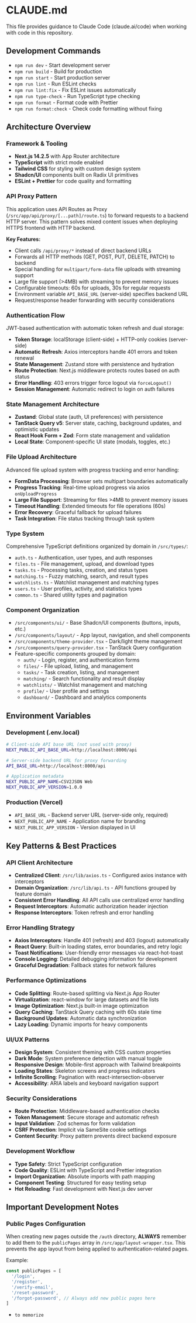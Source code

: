 # CLAUDE.md

This file provides guidance to Claude Code (claude.ai/code) when working with code in this repository.

## Development Commands

- `npm run dev` - Start development server
- `npm run build` - Build for production
- `npm run start` - Start production server
- `npm run lint` - Run ESLint checks
- `npm run lint:fix` - Fix ESLint issues automatically
- `npm run type-check` - Run TypeScript type checking
- `npm run format` - Format code with Prettier
- `npm run format:check` - Check code formatting without fixing

## Architecture Overview

### Framework & Tooling

- **Next.js 14.2.5** with App Router architecture
- **TypeScript** with strict mode enabled
- **Tailwind CSS** for styling with custom design system
- **Shadcn/UI** components built on Radix UI primitives
- **ESLint + Prettier** for code quality and formatting

### API Proxy Pattern

This application uses API Routes as Proxy (`/src/app/api/proxy/[...path]/route.ts`) to forward requests to a backend HTTP server. This pattern solves mixed content issues when deploying HTTPS frontend with HTTP backend.

**Key Features:**

- Client calls `/api/proxy/*` instead of direct backend URLs
- Forwards all HTTP methods (GET, POST, PUT, DELETE, PATCH) to backend
- Special handling for `multipart/form-data` file uploads with streaming support
- Large file support (>4MB) with streaming to prevent memory issues
- Configurable timeouts: 60s for uploads, 30s for regular requests
- Environment variable `API_BASE_URL` (server-side) specifies backend URL
- Request/response header forwarding with security considerations

### Authentication Flow

JWT-based authentication with automatic token refresh and dual storage:

- **Token Storage**: localStorage (client-side) + HTTP-only cookies (server-side)
- **Automatic Refresh**: Axios interceptors handle 401 errors and token renewal
- **State Management**: Zustand store with persistence and hydration
- **Route Protection**: Next.js middleware protects routes based on auth status
- **Error Handling**: 403 errors trigger force logout via `forceLogout()`
- **Session Management**: Automatic redirect to login on auth failures

### State Management Architecture

- **Zustand**: Global state (auth, UI preferences) with persistence
- **TanStack Query v5**: Server state, caching, background updates, and optimistic updates
- **React Hook Form + Zod**: Form state management and validation
- **Local State**: Component-specific UI state (modals, toggles, etc.)

### File Upload Architecture

Advanced file upload system with progress tracking and error handling:

- **FormData Processing**: Browser sets multipart boundaries automatically
- **Progress Tracking**: Real-time upload progress via axios `onUploadProgress`
- **Large File Support**: Streaming for files >4MB to prevent memory issues
- **Timeout Handling**: Extended timeouts for file operations (60s)
- **Error Recovery**: Graceful fallback for upload failures
- **Task Integration**: File status tracking through task system

### Type System

Comprehensive TypeScript definitions organized by domain in `/src/types/`:

- `auth.ts` - Authentication, user types, and auth responses
- `files.ts` - File management, upload, and download types
- `tasks.ts` - Processing tasks, creation, and status types
- `matching.ts` - Fuzzy matching, search, and result types
- `watchlists.ts` - Watchlist management and matching types
- `users.ts` - User profiles, activity, and statistics types
- `common.ts` - Shared utility types and pagination

### Component Organization

- `/src/components/ui/` - Base Shadcn/UI components (buttons, inputs, etc.)
- `/src/components/layout/` - App layout, navigation, and shell components
- `/src/components/theme-provider.tsx` - Dark/light theme management
- `/src/components/query-provider.tsx` - TanStack Query configuration
- Feature-specific components grouped by domain:
  - `auth/` - Login, register, and authentication forms
  - `files/` - File upload, listing, and management
  - `tasks/` - Task creation, listing, and management
  - `matching/` - Search functionality and result display
  - `watchlists/` - Watchlist management and matching
  - `profile/` - User profile and settings
  - `dashboard/` - Dashboard and analytics components

## Environment Variables

### Development (.env.local)

```bash
# Client-side API base URL (not used with proxy)
NEXT_PUBLIC_API_BASE_URL=http://localhost:8000/api

# Server-side backend URL for proxy forwarding
API_BASE_URL=http://localhost:8000/api

# Application metadata
NEXT_PUBLIC_APP_NAME=CSV2JSON Web
NEXT_PUBLIC_APP_VERSION=1.0.0
```

### Production (Vercel)

- `API_BASE_URL` - Backend server URL (server-side only, required)
- `NEXT_PUBLIC_APP_NAME` - Application name for branding
- `NEXT_PUBLIC_APP_VERSION` - Version displayed in UI

## Key Patterns & Best Practices

### API Client Architecture

- **Centralized Client**: `/src/lib/axios.ts` - Configured axios instance with interceptors
- **Domain Organization**: `/src/lib/api.ts` - API functions grouped by feature domain
- **Consistent Error Handling**: All API calls use centralized error handling
- **Request Interceptors**: Automatic authorization header injection
- **Response Interceptors**: Token refresh and error handling

### Error Handling Strategy

- **Axios Interceptors**: Handle 401 (refresh) and 403 (logout) automatically
- **React Query**: Built-in loading states, error boundaries, and retry logic
- **Toast Notifications**: User-friendly error messages via react-hot-toast
- **Console Logging**: Detailed debugging information for development
- **Graceful Degradation**: Fallback states for network failures

### Performance Optimizations

- **Code Splitting**: Route-based splitting via Next.js App Router
- **Virtualization**: react-window for large datasets and file lists
- **Image Optimization**: Next.js built-in image optimization
- **Query Caching**: TanStack Query caching with 60s stale time
- **Background Updates**: Automatic data synchronization
- **Lazy Loading**: Dynamic imports for heavy components

### UI/UX Patterns

- **Design System**: Consistent theming with CSS custom properties
- **Dark Mode**: System preference detection with manual toggle
- **Responsive Design**: Mobile-first approach with Tailwind breakpoints
- **Loading States**: Skeleton screens and progress indicators
- **Infinite Scrolling**: Pagination with react-intersection-observer
- **Accessibility**: ARIA labels and keyboard navigation support

### Security Considerations

- **Route Protection**: Middleware-based authentication checks
- **Token Management**: Secure storage and automatic refresh
- **Input Validation**: Zod schemas for form validation
- **CSRF Protection**: Implicit via SameSite cookie settings
- **Content Security**: Proxy pattern prevents direct backend exposure

### Development Workflow

- **Type Safety**: Strict TypeScript configuration
- **Code Quality**: ESLint with TypeScript and Prettier integration
- **Import Organization**: Absolute imports with path mapping
- **Component Testing**: Structured for easy testing setup
- **Hot Reloading**: Fast development with Next.js dev server

## Important Development Notes

### Public Pages Configuration

When creating new pages outside the `/auth` directory, **ALWAYS** remember to add them to the `publicPages` array in `/src/app/layout-wrapper.tsx`. This prevents the app layout from being applied to authentication-related pages.

Example:
```typescript
const publicPages = [
  '/login',
  '/register',
  '/verify-email',
  '/reset-password',
  '/forgot-password', // Always add new public pages here
]
```

- `to memorize`
